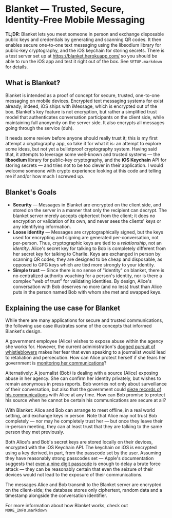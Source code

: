Blanket — Trusted, Secure, Identity‑Free Mobile Messaging
=========================================================

**TL;DR**: Blanket lets you meet someone in person and exchange disposable public keys and credentials by generating and scanning QR codes. It then enables secure one-to-one text messaging using the libsodium library for public-key cryptography, and the iOS keychain for storing secrets. There is a test server set up at https://blanket.herokuapp.com/ so you should be able to run the iOS app and test it right out of the box. See ```SETUP.markdown``` for details.

What is Blanket? 
----------------

Blanket is intended as a proof of concept for secure, trusted, one-to-one messaging on mobile devices. Encrypted text messaging systems for exist already; indeed, iOS ships with iMessage, which is encrypted out of the box. Blanket's key feature is not encryption, but rather a simplified trust model that authenticates conversation participants on the client side, while maintaining full anonymity on the server side. It also encrypts all messages going through the service (duh). 

It needs some review before anyone should really trust it; this is my first attempt a cryptography app, so take it for what it is: an attempt to explore some ideas, but not yet a bulletproof cryptography system. Having said that, it attempts to leverage some well-known and trusted systems — the **libsodium** library for public-key cryptography, and the **iOS Keychain** API for storing secrets — and tries not to be too clever in their application. I would welcome someone with crypto experience looking at this code and telling me if and/or how much I screwed up. 

Blanket's Goals
---------------

 * **Security** — Messages in Blanket are encrypted on the client side, and stored on the server in a manner that only the recipient can decrypt. The blanket server merely accepts ciphertext from the client; it does no encryption or validation of its own, and never sees the clients' keys or any identifying information. 
 * **Loose identity** — Messages are cryptographically signed, but the keys used for encrypting and signing are generated per-conversation, not per-person. Thus, cryptographic keys are tied to a _relationship_, not an _identity_. Alice's secret key for talking to Bob is completely different from her secret key for talking to Charlie. Keys are exchanged in person by scanning QR codes; they are designed to be cheap and disposable, as opposed to GPG keys which are tied more strongly to your identity. 
 * **Simple trust** — Since there is no sense of "identity" on blanket, there is no centralized authority vouching for a person's identity, nor is there a complex "web of trust" for validating identities. By design, Alice's conversation with Bob deserves no more (and no less) trust than Alice puts in the person named Bob with whom she met and swapped keys. 

Explaining the use case for Blanket
-----------------------------------

While there are many applications for secure and trusted communications, the following use case illustrates some of the concepts that informed Blanket's design. 

A government employee (Alice) wishes to expose abuse within the agency she works for. However, the current administration's [dogged pursuit of whistleblowers](http://www.techdirt.com/articles/20130726/01200123954/obama-promise-to-protect-whistleblowers-just-disappeared-changegov.shtml) makes her fear that even speaking to a journalist would lead to retaliation and persecution. How can Alice protect herself if she fears her government is [monitoring her communications](http://www.theguardian.com/world/2013/jul/31/nsa-top-secret-program-online-data)? 

Alternatively: A journalist (Bob) is dealing with a source (Alice) exposing abuse in her agency. She can confirm her identity privately, but wishes to remain anonymous in press reports. Bob worries not only about surveillance of their conversation, but also that the government could [sieze records of his communications](http://www.nytimes.com/2013/05/14/us/phone-records-of-journalists-of-the-associated-press-seized-by-us.html?pagewanted=all) with Alice at any time. How can Bob promise to protect his source when he cannot be certain his communications are secure at all? 

With Blanket: Alice and Bob can arrange to meet offline, in a real world setting, and exchange keys in person. Note that Alice may not trust Bob completely — nor may he completely trust her — but once they leave their in-person meeting, they can at least trust that they are talking to the same person they met previously. 

Both Alice's and Bob's secret keys are stored locally on their devices, encrypted with the iOS Keychain API. The keychain on iOS is encrypted using a key derived, in part, from the passcode set by the user. Assuming they have reasonably strong passcodes set — Apple's documentation suggests that [even a nine digit passcode](http://images.apple.com/iphone/business/docs/iOS_Security_Oct12.pdf) is enough to delay a brute force attack — they can be reasonably certain that even the seizure of their devices would not lead to the exposure of their communications. 

The messages Alice and Bob transmit to the Blanket server are encrypted on the client-side; the database stores only ciphertext, random data and a timestamp alongside the conversation identifier. 

For more information about how Blanket works, check out ```MORE_INFO.markdown```
